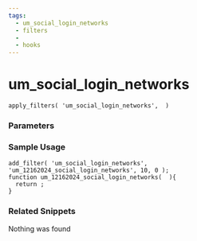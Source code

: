 ```yaml
---
tags: 
  - um_social_login_networks
  - filters
  - 
  - hooks
---
```

# um\_social\_login\_networks

``` php:no-line-numbers
apply_filters( 'um_social_login_networks',  )
```
<div class='hook-sep'></div>

### Parameters

<div class='hook-sep'></div>



### Sample Usage

``` php:no-line-numbers
add_filter( 'um_social_login_networks', 'um_12162024_social_login_networks', 10, 0 );
function um_12162024_social_login_networks(  ){
  return ;
}
```
<div class='hook-sep'></div>



### Related Snippets

Nothing was found

